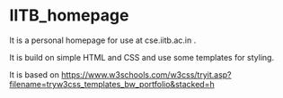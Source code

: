 # IITB_homepage

It is a personal homepage for use at cse.iitb.ac.in .

It is build on simple HTML and CSS and use some templates for styling. 

It is based on https://www.w3schools.com/w3css/tryit.asp?filename=tryw3css_templates_bw_portfolio&stacked=h
